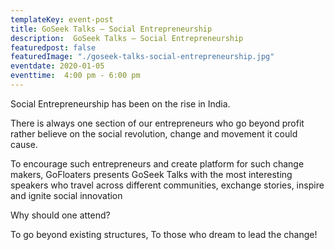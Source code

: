 ```yaml
---
templateKey: event-post
title: GoSeek Talks – Social Entrepreneurship
description:  GoSeek Talks – Social Entrepreneurship
featuredpost: false
featuredImage: "./goseek-talks-social-entrepreneurship.jpg"
eventdate: 2020-01-05
eventtime:  4:00 pm - 6:00 pm
---
```


<!--StartFragment-->

Social Entrepreneurship has been on the rise in India.

There is always one section of our entrepreneurs who go beyond profit rather believe on the social revolution, change and movement it could cause.

To encourage such entrepreneurs and create platform for such change makers, GoFloaters presents GoSeek Talks with the most interesting speakers who travel across different communities, exchange stories, inspire and ignite social innovation

Why should one attend?

To go beyond existing structures, To those who dream to lead the change!


<!--EndFragment-->
